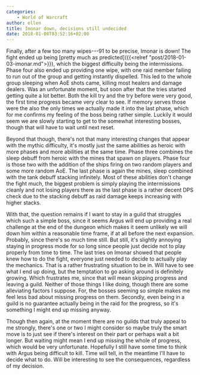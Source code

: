 ```yaml
---
categories:
    - World of Warcraft
author: ellen
title: Imonar down, decisions still undecided
date: 2018-01-08T03:52:16+02:00
---
```


Finally, after a few too many wipes---91 to be precise, Imonar is down! The fight ended up being [pretty much as predicted]({{<relref "post/2018-01-03-imonar.md">}}), which the biggest difficulty being the intermissions. Phase four also ended up providing one wipe, with one raid member failing to run out of the group and getting instantly dispelled. This led to the whole group sleeping when AoE shots came, killing most healers and damage dealers. Was an unfortunate moment, but soon after that the tries started getting quite a lot better. Both the kill try and the try before were very good, the first time progress became very clear to see. If memory serves those were the also the only times we actually made it into the last phase, which for me confirms my feeling of the boss being rather simple. Luckily it would seem we are slowly starting to get to the somewhat interesting bosses, though that will have to wait until next reset.

Beyond that though, there's not that many interesting changes that appear with the mythic difficulty, it's mostly just the same abilities as heroic with more phases and more abilities at the same time. Phase three combines the sleep debuff from heroic with the mines that spawn on players. Phase four is those two with the addition of the ships firing on two random players and some more random AoE. The last phase is again the mines, sleep combined with the tank debuff stacking infinitely. Most of these abilities don't change the fight much, the biggest problem is simply playing the intermissions cleanly and not losing players there as the last phase is a rather decent DPS check due to the stacking debuff as raid damage keeps increasing with higher stacks.

With that, the question remains if I want to stay in a guild that struggles which such a simple boss, since it seems Argus will end up providing a real challenge at the end of the dungeon which makes it seem unlikely we will down him within a reasonable time frame, if at all before the next expansion. Probably, since there's so much time still. But still, it's slightly annoying staying in progress mode for so long since people just decide not to play properly from time to time. The last tries on Imonar showed that people knew how to do the fight, everyone just needed to decide to actually play the mechanics. That is a rather frustrating situation to be in. Will have to see what I end up doing, but the temptation to go asking around is definitely growing. Which frustrates me, since that will mean skipping progress and leaving a guild. Neither of those things I like doing, though there are some alleviating factors I suppose. For, the bosses seeming so simple makes me feel less bad about missing progress on them. Secondly, even being in a guild is no guarantee actually being in the raid for the progress, so it's something I might end up missing anyway.

Though then again, at the moment there are no guilds that truly appeal to me strongly, there's one or two I might consider so maybe truly the smart move is to just see if there's interest on their part or perhaps wait a bit longer. But waiting might mean I end up missing the whole of progress, which would be very unfortunate. Hopefully I still have some time to think with Argus being difficult to kill. Time will tell, in the meantime I'll have to decide what to do. Will be interesting to see the consequences, regardless of my decision.